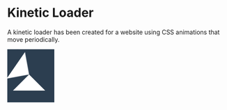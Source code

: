 # Kinetic Loader
A kinetic loader has been created for a website using CSS animations that move periodically.

<img src="/loader.gif" alt="kinetic loader">